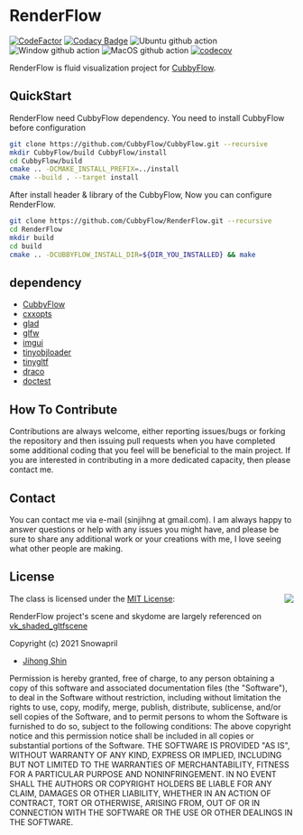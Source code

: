 # RenderFlow

[![CodeFactor](https://www.codefactor.io/repository/github/snowapril/RenderFlow/badge)](https://www.codefactor.io/repository/github/snowapril/RenderFlow)
[![Codacy Badge](https://app.codacy.com/project/badge/Grade/82c7218998df4b4eb236ad21ae96c1fe)](https://www.codacy.com/gh/Snowapril/RenderFlow/dashboard?utm_source=github.com&amp;utm_medium=referral&amp;utm_content=Snowapril/RenderFlow&amp;utm_campaign=Badge_Grade)
![Ubuntu github action](https://github.com/CubbyFlow/RenderFlow/actions/workflows/ubuntu.yml/badge.svg?branch=main)
![Window github action](https://github.com/CubbyFlow/RenderFlow/actions/workflows/window.yml/badge.svg?branch=main)
![MacOS github action](https://github.com/CubbyFlow/RenderFlow/actions/workflows/macos.yml/badge.svg?branch=main)
[![codecov](https://codecov.io/gh/CubbyFlow/RenderFlow/branch/main/graph/badge.svg?token=DEXQCY7L76)](https://codecov.io/gh/CubbyFlow/RenderFlow)

RenderFlow is fluid visualization project for [CubbyFlow](https://github.com/utilforever/cubbyflow). 

## QuickStart
RenderFlow need CubbyFlow dependency. You need to install CubbyFlow before configuration
```bash
git clone https://github.com/CubbyFlow/CubbyFlow.git --recursive
mkdir CubbyFlow/build CubbyFlow/install
cd CubbyFlow/build
cmake .. -DCMAKE_INSTALL_PREFIX=../install
cmake --build . --target install
```

After install header & library of the CubbyFlow, Now you can configure RenderFlow.
```bash
git clone https://github.com/CubbyFlow/RenderFlow.git --recursive
cd RenderFlow
mkdir build
cd build
cmake .. -DCUBBYFLOW_INSTALL_DIR=${DIR_YOU_INSTALLED} && make
```

## dependency
*   [CubbyFlow](https://github.com/CubbyFlow/CubbyFlow)
*   [cxxopts](https://github.com/jarro2783/cxxopts)
*   [glad](https://github.com/Dav1dde/glad)
*   [glfw](https://github.com/glfw/glfw)
*   [imgui](https://github.com/ocornut/imgui)
*   [tinyobjloader](https://github.com/tinyobjloader/tinyobjloader)
*   [tinygltf](https://github.com/syoyo/tinygltf)
*   [draco](https://github.com/google/draco)
*   [doctest](https://github.com/onqtam/doctest)

## How To Contribute

Contributions are always welcome, either reporting issues/bugs or forking the repository and then issuing pull requests when you have completed some additional coding that you feel will be beneficial to the main project. If you are interested in contributing in a more dedicated capacity, then please contact me.

## Contact

You can contact me via e-mail (sinjihng at gmail.com). I am always happy to answer questions or help with any issues you might have, and please be sure to share any additional work or your creations with me, I love seeing what other people are making.

## License
<img align="right" src="http://opensource.org/trademarks/opensource/OSI-Approved-License-100x137.png">

The class is licensed under the [MIT License](http://opensource.org/licenses/MIT):

RenderFlow project's scene and skydome are largely referenced on [vk_shaded_gltfscene](https://github.com/nvpro-samples/vk_shaded_gltfscene)

Copyright (c) 2021 Snowapril
*   [Jihong Shin](https://github.com/Snowapril)

Permission is hereby granted, free of charge, to any person obtaining a copy of this software and associated documentation files (the "Software"), to deal in the Software without restriction, including without limitation the rights to use, copy, modify, merge, publish, distribute, sublicense, and/or sell copies of the Software, and to permit persons to whom the Software is furnished to do so, subject to the following conditions:
The above copyright notice and this permission notice shall be included in all copies or substantial portions of the Software.
THE SOFTWARE IS PROVIDED "AS IS", WITHOUT WARRANTY OF ANY KIND, EXPRESS OR IMPLIED, INCLUDING BUT NOT LIMITED TO THE WARRANTIES OF MERCHANTABILITY, FITNESS FOR A PARTICULAR PURPOSE AND NONINFRINGEMENT. IN NO EVENT SHALL THE AUTHORS OR COPYRIGHT HOLDERS BE LIABLE FOR ANY CLAIM, DAMAGES OR OTHER LIABILITY, WHETHER IN AN ACTION OF CONTRACT, TORT OR OTHERWISE, ARISING FROM, OUT OF OR IN CONNECTION WITH THE SOFTWARE OR THE USE OR OTHER DEALINGS IN THE SOFTWARE.
